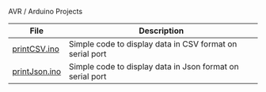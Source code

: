 
AVR / Arduino Projects

| File | Description |
|------|-----------|
| [printCSV.ino](http://elabz.net/AVR/printCSV)  | Simple code to display data in CSV format on serial port |
| [printJson.ino](http://elabz.net/AVR/printJson) | Simple code to display data in Json format on serial port |
